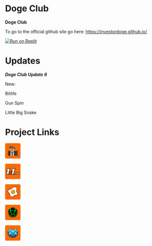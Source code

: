 # Doge Club

**Doge Club**


To go to the official github site go here: https://investordoge.github.io/

<p dir="auto"><a href="https://replit.com/github/investordoge/investordoge.github.io" rel="nofollow"><img src="https://camo.githubusercontent.com/de8d18f58a5c013d803964424dc10e4276d57c2d9f7d2bd5ce2ffa127d6e832c/68747470733a2f2f62696e6261736862616e616e612e6769746875622e696f2f6465706c6f792d627574746f6e732f627574746f6e732f72656d6164652f7265706c69742e737667" alt="Run on Replit" data-canonical-src="https://binbashbanana.github.io/deploy-buttons/buttons/remade/replit.svg" style="max-width: 100%;"></a></p>

  # Updates

***Doge Club Update 6***

New:

Bitlife

Gun Spin

Little Big Snake

  # Project Links
  
<p dir="auto"><a href="https://www.browserfps.repl.co" rel="nofollow"><img src="https://raw.githubusercontent.com/InvestorDoge/InvestorDoge.github.io/main/Redirect.png" wdith="50" height="50" alt="Run on Replit" data-canonical-src="https://raw.githubusercontent.com/InvestorDoge/InvestorDoge.github.io/main/Redirect.png" title="Krunker.io" style="max-width: 100%;"></https://raw.githubusercontent.com/InvestorDoge/InvestorDoge.github.io/main/0_favicon.pnga></p>

<p dir="auto"><a href="https://1v1lol.proxifiedbrowser.repl.co/" rel="nofollow"><img src="https://raw.githubusercontent.com/InvestorDoge/InvestorDoge.github.io/main/Redirect2.png" wdith="50" height="50" alt="Run on Replit" data-canonical-src="https://raw.githubusercontent.com/InvestorDoge/InvestorDoge.github.io/main/Redirect2.png" title="1v1.lol" style="max-width: 100%;"></https://raw.githubusercontent.com/InvestorDoge/InvestorDoge.github.io/main/0_favicon.pnga></p>

<p dir="auto"><a href="https://www.shellshockio.repl.co/" rel="nofollow"><img src="https://raw.githubusercontent.com/InvestorDoge/InvestorDoge.github.io/main/Redirect3.png" wdith="50" height="50" alt="Run on Replit" data-canonical-src="https://raw.githubusercontent.com/InvestorDoge/InvestorDoge.github.io/main/Redirect3.png" title="Shellshock.io" style="max-width: 100%;"></https://raw.githubusercontent.com/InvestorDoge/InvestorDoge.github.io/main/0_favicon.pnga></p>

<p dir="auto"><a href="https://slope.proxifiedbrowser.repl.co" rel="nofollow"><img src="https://raw.githubusercontent.com/InvestorDoge/InvestorDoge.github.io/main/Redirect4.png" wdith="50" height="50" alt="Run on Replit" data-canonical-src="https://raw.githubusercontent.com/InvestorDoge/InvestorDoge.github.io/main/Redirect4.png" title="Slope" style="max-width: 100%;"></https://raw.githubusercontent.com/InvestorDoge/InvestorDoge.github.io/main/0_favicon.pnga></p>

<p dir="auto"><a href="https://littlebigsnake.proxifiedbrowser.repl.co" rel="nofollow"><img src="https://raw.githubusercontent.com/InvestorDoge/InvestorDoge.github.io/main/Redirect5.png" wdith="50" height="50" alt="Run on Replit" data-canonical-src="https://raw.githubusercontent.com/InvestorDoge/InvestorDoge.github.io/main/Redirect5.png" title="Littlebigsnake.io" style="max-width: 100%;"></https://raw.githubusercontent.com/InvestorDoge/InvestorDoge.github.io/main/0_favicon.pnga></p>


